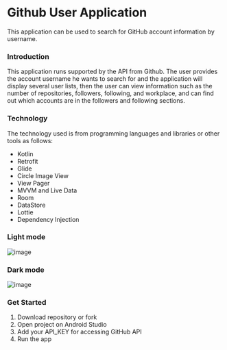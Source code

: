 # Github User Application 

This application can be used to search for GitHub account information by username.

### Introduction

This application runs supported by the API from Github. The user provides the account username he wants to search for and the application will display several user lists, then the user can view information such as the number of repositories, followers, following, and workplace, and can find out which accounts are in the followers and following sections.

### Technology

The technology used is from programming languages and libraries or other tools as follows:

 - Kotlin
 - Retrofit
 - Glide
 - Circle Image View
 - View Pager
 - MVVM and Live Data
 - Room
 - DataStore
 - Lottie
 - Dependency Injection

### Light mode
![image](https://github.com/LevinHaw/Github-user-final/assets/83580170/fa6099ed-c44e-4720-89c7-5354ae5ae25e)

### Dark mode
![image](https://github.com/LevinHaw/Github-user-final/assets/83580170/e3ddcf33-7b6d-4cc2-a982-ccaa1628e8f2)


### Get Started

1. Download repository or fork
2. Open project on Android Studio
3. Add your API_KEY for accessing GitHub API
4. Run the app
